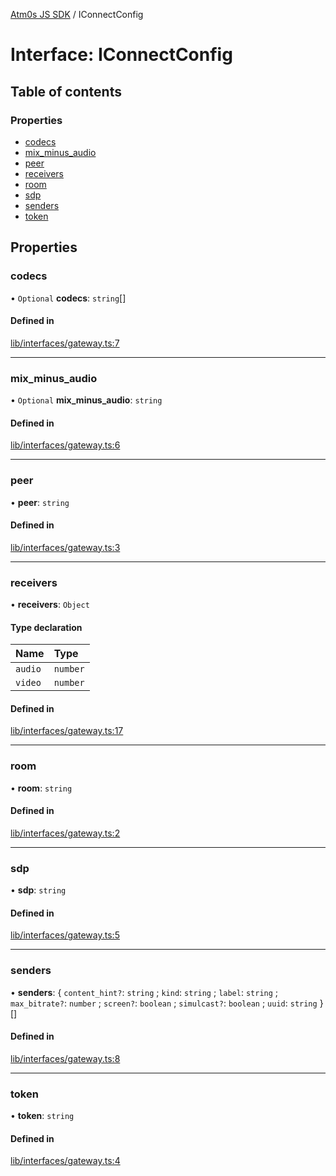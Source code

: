 [Atm0s JS SDK](../README.md) / IConnectConfig

# Interface: IConnectConfig

## Table of contents

### Properties

- [codecs](IConnectConfig.md#codecs)
- [mix\_minus\_audio](IConnectConfig.md#mix_minus_audio)
- [peer](IConnectConfig.md#peer)
- [receivers](IConnectConfig.md#receivers)
- [room](IConnectConfig.md#room)
- [sdp](IConnectConfig.md#sdp)
- [senders](IConnectConfig.md#senders)
- [token](IConnectConfig.md#token)

## Properties

### codecs

• `Optional` **codecs**: `string`[]

#### Defined in

[lib/interfaces/gateway.ts:7](https://github.com/8xFF/media-sdk-js/blob/633baca/src/lib/interfaces/gateway.ts#L7)

___

### mix\_minus\_audio

• `Optional` **mix\_minus\_audio**: `string`

#### Defined in

[lib/interfaces/gateway.ts:6](https://github.com/8xFF/media-sdk-js/blob/633baca/src/lib/interfaces/gateway.ts#L6)

___

### peer

• **peer**: `string`

#### Defined in

[lib/interfaces/gateway.ts:3](https://github.com/8xFF/media-sdk-js/blob/633baca/src/lib/interfaces/gateway.ts#L3)

___

### receivers

• **receivers**: `Object`

#### Type declaration

| Name | Type |
| :------ | :------ |
| `audio` | `number` |
| `video` | `number` |

#### Defined in

[lib/interfaces/gateway.ts:17](https://github.com/8xFF/media-sdk-js/blob/633baca/src/lib/interfaces/gateway.ts#L17)

___

### room

• **room**: `string`

#### Defined in

[lib/interfaces/gateway.ts:2](https://github.com/8xFF/media-sdk-js/blob/633baca/src/lib/interfaces/gateway.ts#L2)

___

### sdp

• **sdp**: `string`

#### Defined in

[lib/interfaces/gateway.ts:5](https://github.com/8xFF/media-sdk-js/blob/633baca/src/lib/interfaces/gateway.ts#L5)

___

### senders

• **senders**: { `content_hint?`: `string` ; `kind`: `string` ; `label`: `string` ; `max_bitrate?`: `number` ; `screen?`: `boolean` ; `simulcast?`: `boolean` ; `uuid`: `string`  }[]

#### Defined in

[lib/interfaces/gateway.ts:8](https://github.com/8xFF/media-sdk-js/blob/633baca/src/lib/interfaces/gateway.ts#L8)

___

### token

• **token**: `string`

#### Defined in

[lib/interfaces/gateway.ts:4](https://github.com/8xFF/media-sdk-js/blob/633baca/src/lib/interfaces/gateway.ts#L4)
